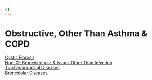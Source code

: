 ```yaml
---
{}
---
```

   
# Obstructive, Other Than Asthma & COPD   
[Cystic Fibrosis](../../Pulmonary%20Medicine/01.%20Diseases%20of%20the%20Airways/Index/Cystic%20Fibrosis.md)   
[Non-CF Bronchiectasis & Issues Other Than Infection](../../Pulmonary%20Medicine/01.%20Diseases%20of%20the%20Airways/Index/Non-CF%20Bronchiectasis%20%26%20Issues%20Other%20Than%20Infection.md)   
[Tracheobronchial Diseases](../../Pulmonary%20Medicine/01.%20Diseases%20of%20the%20Airways/Index/Tracheobronchial%20Diseases.md)   
[Bronchiolar Diseases](../../Pulmonary%20Medicine/01.%20Diseases%20of%20the%20Airways/Index/Bronchiolar%20Diseases.md)